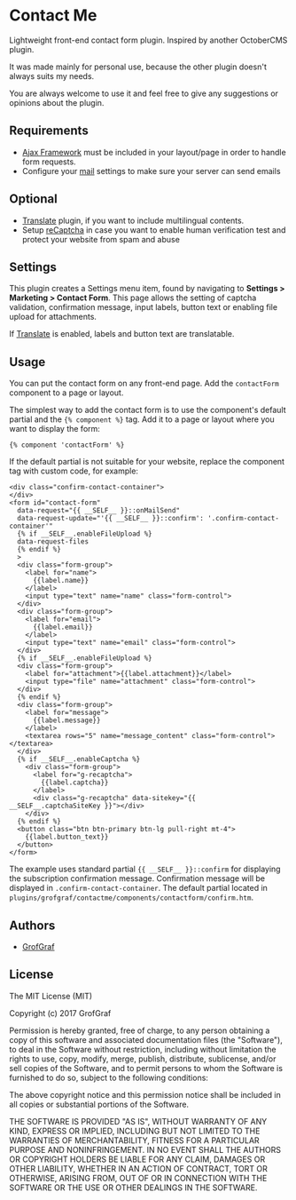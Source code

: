 # Contact Me
Lightweight front-end contact form plugin. Inspired by another OctoberCMS plugin.

It was made mainly for personal use, because the other plugin doesn't always suits my needs.

You are always welcome to use it and feel free to give any suggestions or opinions about the plugin.

## Requirements
* [Ajax Framework](https://octobercms.com/docs/cms/ajax) must be included in your layout/page in order to handle form requests.
* Configure your [mail](https://octobercms.com/docs/services/mail) settings to make sure your server can send emails

## Optional
* [Translate](https://octobercms.com/plugin/rainlab-translate) plugin, if you want to include multilingual contents.
* Setup [reCaptcha](https://www.google.com/recaptcha/admin) in case you want to enable human verification test and protect your website from spam and abuse

## Settings
This plugin creates a Settings menu item, found by navigating to **Settings > Marketing > Contact Form**. This page allows the setting of captcha validation, confirmation message, input labels, button text or enabling file upload for attachments.

If [Translate](https://octobercms.com/plugin/rainlab-translate) is enabled, labels and button text are translatable.

## Usage
You can put the contact form on any front-end page. Add the `contactForm` component to a page or layout.

The simplest way to add the contact form is to use the component's default partial and the `{% component %}` tag. Add it to a page or layout where you want to display the form:

    {% component 'contactForm' %}

If the default partial is not suitable for your website, replace the component tag with custom code, for example:

    <div class="confirm-contact-container">
    </div>
    <form id="contact-form"
      data-request="{{ __SELF__ }}::onMailSend"
      data-request-update="'{{ __SELF__ }}::confirm': '.confirm-contact-container'"
      {% if __SELF__.enableFileUpload %}
      data-request-files
      {% endif %}
      >
      <div class="form-group">
        <label for="name">
          {{label.name}}
        </label>
        <input type="text" name="name" class="form-control">
      </div>
      <div class="form-group">
        <label for="email">
          {{label.email}}
        </label>
        <input type="text" name="email" class="form-control">
      </div>
      {% if __SELF__.enableFileUpload %}
      <div class="form-group">
        <label for="attachment">{{label.attachment}}</label>
        <input type="file" name="attachment" class="form-control">
      </div>
      {% endif %}
      <div class="form-group">
        <label for="message">
          {{label.message}}
        </label>
        <textarea rows="5" name="message_content" class="form-control"></textarea>
      </div>
      {% if __SELF__.enableCaptcha %}
        <div class="form-group">
          <label for="g-recaptcha">
            {{label.captcha}}
          </label>
          <div class="g-recaptcha" data-sitekey="{{ __SELF__.captchaSiteKey }}"></div>
        </div>
      {% endif %}
      <button class="btn btn-primary btn-lg pull-right mt-4">
        {{label.button_text}}
      </button>
    </form>

The example uses standard partial `{{ __SELF__ }}::confirm` for displaying the subscription confirmation message. Confirmation message will be displayed in
`.confirm-contact-container`. The default partial located in `plugins/grofgraf/contactme/components/contactform/confirm.htm`.

## Authors

* [GrofGraf](https://github.com/GrofGraf)

## License

The MIT License (MIT)

Copyright (c) 2017 GrofGraf

Permission is hereby granted, free of charge, to any person obtaining a copy of this software and associated documentation files (the "Software"), to deal in the Software without restriction, including without limitation the rights to use, copy, modify, merge, publish, distribute, sublicense, and/or sell copies of the Software, and to permit persons to whom the Software is furnished to do so, subject to the following conditions:

The above copyright notice and this permission notice shall be included in all copies or substantial portions of the Software.

THE SOFTWARE IS PROVIDED "AS IS", WITHOUT WARRANTY OF ANY KIND, EXPRESS OR IMPLIED, INCLUDING BUT NOT LIMITED TO THE WARRANTIES OF MERCHANTABILITY, FITNESS FOR A PARTICULAR PURPOSE AND NONINFRINGEMENT. IN NO EVENT SHALL THE AUTHORS OR COPYRIGHT HOLDERS BE LIABLE FOR ANY CLAIM, DAMAGES OR OTHER LIABILITY, WHETHER IN AN ACTION OF CONTRACT, TORT OR OTHERWISE, ARISING FROM, OUT OF OR IN CONNECTION WITH THE SOFTWARE OR THE USE OR OTHER DEALINGS IN THE SOFTWARE.
